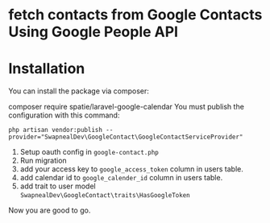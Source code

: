 
# fetch contacts from Google Contacts Using Google People API

# Installation

You can install the package via composer:

composer require spatie/laravel-google-calendar
You must publish the configuration with this command:

```
php artisan vendor:publish --provider="SwapnealDev\GoogleContact\GoogleContactServiceProvider"
```

1. Setup oauth config in `google-contact.php`
2. Run migration
3. add your access key to `google_access_token` column in users table.
4. add calendar id to `google_calender_id` column in users table.
5. add trait to user model `SwapnealDev\GoogleContact\traits\HasGoogleToken`

Now you are good to go.
